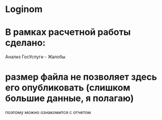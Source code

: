 # Loginom
# В рамках расчетной работы сделано:
Анализ ГосУслуги - Жалобы
# размер файла не позволяет здесь его опубликовать (слишком большие данные, я полагаю)
поэтому можно ознакомится с отчетом
